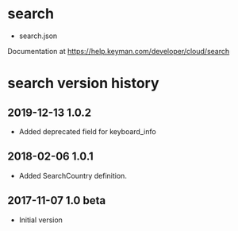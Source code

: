 # search

* search.json

Documentation at https://help.keyman.com/developer/cloud/search

# search version history

## 2019-12-13 1.0.2
* Added deprecated field for keyboard_info

## 2018-02-06 1.0.1
* Added SearchCountry definition.

## 2017-11-07 1.0 beta
* Initial version
